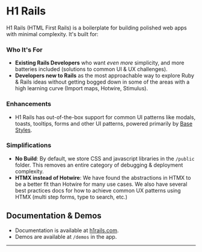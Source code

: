# H1 Rails

H1 Rails (HTML First Rails) is a boilerplate for building polished web apps with minimal complexity. It's built for:
 
### Who It's For
- **Existing Rails Developers** who want *even more* simplicity, and more batteries included (solutions to common UI & UX challenges).
- **Developers new to Rails** as the most approachable way to explore Ruby & Rails ideas without getting bogged down in some of the areas with a high learning curve (Import maps, Hotwire, Stimulus).
 

### Enhancements
- H1 Rails has out-of-the-box support for common UI patterns like modals, toasts, tooltips, forms and other UI patterns, powered primarily by [Base Styles](https://github.com/reallygoodsoftware/base-styles). 

### Simplifications

- **No Build**: By default, we store CSS and javascript libraries in the `/public` folder. This removes an entire category of debugging & deployment complexity. 
- **HTMX instead of Hotwire**: We have found the abstractions in HTMX to be a better fit than Hotwire for many use cases. We also have several best practices docs for how to achieve common UX patterns using HTMX (multi step forms, type to search, etc.)



## Documentation & Demos

- Documentation is available at [h1rails.com](https://h1rails.com).
- Demos are available at `/demos` in the app.

---
